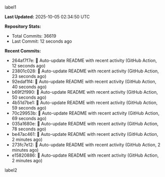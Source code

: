 
label1 
<!-- ACTIVITY_START -->
**Last Updated:** 2025-10-05 02:34:50 UTC

**Repository Stats:**
- Total Commits: 36619
- Last Commit: 12 seconds ago

**Recent Commits:**
- 264af7f7e: 🤖 Auto-update README with recent activity (GitHub Action, 12 seconds ago)
- 23801c028: 🤖 Auto-update README with recent activity (GitHub Action, 23 seconds ago)
- 92edaf1f4: 🤖 Auto-update README with recent activity (GitHub Action, 40 seconds ago)
- b69f2f990: 🤖 Auto-update README with recent activity (GitHub Action, 50 seconds ago)
- 4b51d7be1: 🤖 Auto-update README with recent activity (GitHub Action, 59 seconds ago)
- 70c29953b: 🤖 Auto-update README with recent activity (GitHub Action, 69 seconds ago)
- 035a1680e: 🤖 Auto-update README with recent activity (GitHub Action, 78 seconds ago)
- be47ac461: 🤖 Auto-update README with recent activity (GitHub Action, 2 minutes ago)
- 273fc7e12: 🤖 Auto-update README with recent activity (GitHub Action, 2 minutes ago)
- e15820886: 🤖 Auto-update README with recent activity (GitHub Action, 2 minutes ago)
<!-- ACTIVITY_END -->

label2
